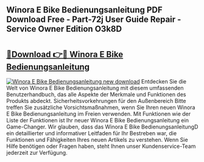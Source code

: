 ## Winora E Bike Bedienungsanleitung PDF Download Free - Part-72j User Guide Repair - Service Owner Edition O3k8D

# <h2><a href="http://df157k.blite.top/?on=Winora+E+Bike+Bedienungsanleitung">🔗Download 👉🔴 Winora E Bike Bedienungsanleitung</a></h2>

[![Winora E Bike Bedienungsanleitung new download](https://i.imgur.com/lujVjoI.png)](http://df157k.blite.top/?on=Winora+E+Bike+Bedienungsanleitung)
Entdecken Sie die Welt von Winora E Bike Bedienungsanleitung mit diesem umfassenden Benutzerhandbuch, das alle Aspekte der Merkmale und Funktionen des Produkts abdeckt. Sicherheitsvorkehrungen für den Außenbereich Bitte treffen Sie zusätzliche Vorsichtsmaßnahmen, wenn Sie Ihren neuen Winora E Bike Bedienungsanleitung im Freien verwenden. Mit Funktionen wie der Liste der Funktionen ist Ihr neuer Winora E Bike Bedienungsanleitung ein Game-Changer. Wir glauben, dass das Winora E Bike BedienungsanleitungD ein detaillierter und informativer Leitfaden für Ihr Bestreben war, die Funktionen und Fähigkeiten Ihres neuen Artikels zu verstehen. Wenn Sie Hilfe benötigen oder Fragen haben, steht Ihnen unser Kundenservice-Team jederzeit zur Verfügung.
